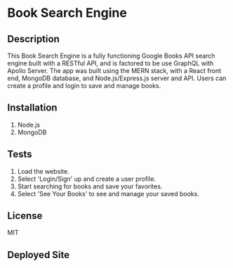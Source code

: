 # Book Search Engine

## Description
This Book Search Engine is a fully functioning Google Books API search engine built with a RESTful API, and is factored to be use GraphQL with Apollo Server. The app was built using the MERN stack, with a React front end, MongoDB database, and Node.js/Express.js server and API. Users can create a profile and login to save and manage books.

## Installation
1. Node.js
2. MongoDB

## Tests
1. Load the website.
2. Select 'Login/Sign' up and create a user profile.
3. Start searching for books and save your favorites.
4. Select 'See Your Books' to see and manage your saved books.

## License
MIT

## Deployed Site